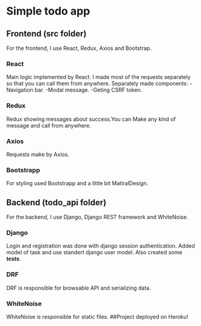 # Simple todo app
## Frontend (src folder)
For the frontend, I use React, Redux, Axios and Bootstrap.
### React
Main logic implemented by React. I made most of the requests separately so that you can call them from anywhere. Separately made components:
    -Navigation bar.
    -Modal message.
    -Geting CSRF token.
### Redux
Redux showing messages about success.You can Make any kind of message and call from anywhere.
### Axios
Requests make by Axios.
### Bootstrapp
For styling used Bootstrapp and a little bit MatiralDesign.
## Backend (todo_api folder)
  For the backend, I use Django, Django REST framework and WhiteNoise.
### Django
Login and registration was done with django session authentication. Added model of task and use standert django user model. Also created some ***tests***.
### DRF
DRF is responsible for browsable API and serializing data.
### WhiteNoise
WhiteNoise is responsible for static files.
##Project deployed on Heroku!
